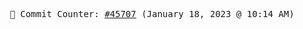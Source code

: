 <p align="center">
    <samp>
        📮 Commit Counter: <a href="https://github.com/Javascript-void0/Javascript-void0/commits/main">#45707</a> (January 18, 2023 @ 10:14 AM)
    </samp>
</p>